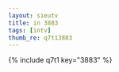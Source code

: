 ```yaml
--- 
layout: sieutv
title: in 3883
tags: [intv]
thumb_re: q7t13883
---
```

{% include q7t1 key="3883" %} 
